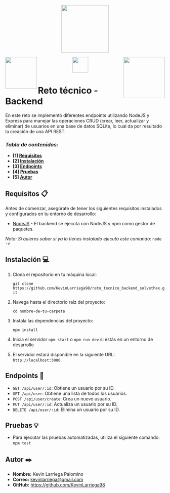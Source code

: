 <p align="center">
    <img src="https://media.licdn.com/dms/image/C560BAQE5kuDynLMSSw/company-logo_200_200/0/1680191024110?e=1692835200&v=beta&t=oFmtkAccfB57QKbbuFhMrLuYYNoZzh5S8FfpT5OBF5E" width="150">
</p>
<p align="center">
    <img align="left" src="https://upload.wikimedia.org/wikipedia/commons/thumb/d/d9/Node.js_logo.svg/2560px-Node.js_logo.svg.png" width="100">
    <img src="https://upload.wikimedia.org/wikipedia/commons/thumb/4/4c/Typescript_logo_2020.svg/2048px-Typescript_logo_2020.svg.png" width="50">
    <img align="right" src="https://upload.wikimedia.org/wikipedia/commons/thumb/3/38/SQLite370.svg/1200px-SQLite370.svg.png" width="130">
</p>

# Reto técnico - Backend

En este reto se implementó diferentes endpoints utilizando NodeJS y Express para manejar las operaciones CRUD (crear, leer, actualizar y eliminar) de usuarios en una base de datos SQLite, lo cual da por resultado la creación de una API REST.

### _Tabla de contenidos:_
* **[1] [Requisitos](#requisitos-)**
* **[2] [Instalación](#instalación-)**
* **[3] [Endpoints](#endpoints-)**
* **[4] [Pruebas](#pruebas-)**
* **[5] [Autor](#autor-%EF%B8%8F)**

## Requisitos 📋

Antes de comenzar, asegúrate de tener los siguientes requisitos instalados y configurados en tu entorno de desarrollo:

- [NodeJS](https://nodejs.org/) - El backend se ejecuta con NodeJS y npm como gestor de paquetes.

_Nota: Si quieres saber si ya lo tienes instalado ejecuta este comando:_
``` node -v ```

## Instalación 💻

1. Clona el repositorio en tu máquina local:

   ``` git clone https://github.com/KevinLarriega98/reto_tecnico_backend_solvethex.git ```
2. Navega hasta el directorio raíz del proyecto:

   ``` cd nombre-de-tu-carpeta ```
3. Instala las dependencias del proyecto:

   ``` npm install ```
4. Inicia el servidor
``` npm start ``` o ``` npm run dev ``` si estás en un entorno de desarrollo
5. El servidor estará disponible en la siguiente URL: `http://localhost:3000`.

## Endpoints 📐

- `GET /api/user/:id`: Obtiene un usuario por su ID.
- `GET /api/user`: Obtiene una lista de todos los usuarios.
- `POST /api/user/create`: Crea un nuevo usuario.
- `PUT /api/user/:id`: Actualiza un usuario por su ID.
- `DELETE /api/user/:id`: Elimina un usuario por su ID.

## Pruebas 💡

- Para ejecutar las pruebas automatizadas, utiliza el siguiente comando:
``` npm test ```

## Autor ✒️

- **Nombre:** Kevin Larriega Palomino  
- **Correo:** kevinlarriega@gmail.com 
- **GitHub:** https://github.com/KevinLarriega98